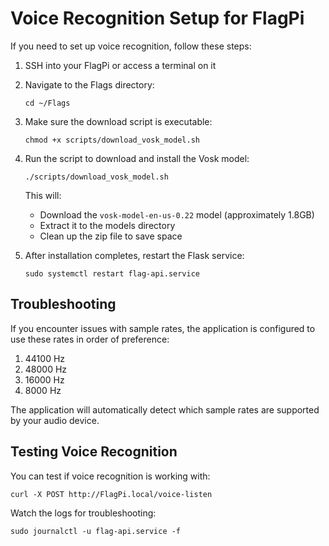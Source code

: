 # Voice Recognition Setup for FlagPi

If you need to set up voice recognition, follow these steps:

1. SSH into your FlagPi or access a terminal on it

2. Navigate to the Flags directory:
   ```
   cd ~/Flags
   ```

3. Make sure the download script is executable:
   ```
   chmod +x scripts/download_vosk_model.sh
   ```

4. Run the script to download and install the Vosk model:
   ```
   ./scripts/download_vosk_model.sh
   ```
   
   This will:
   - Download the `vosk-model-en-us-0.22` model (approximately 1.8GB)
   - Extract it to the models directory
   - Clean up the zip file to save space

5. After installation completes, restart the Flask service:
   ```
   sudo systemctl restart flag-api.service
   ```

## Troubleshooting

If you encounter issues with sample rates, the application is configured to use these rates in order of preference:
1. 44100 Hz
2. 48000 Hz
3. 16000 Hz
4. 8000 Hz

The application will automatically detect which sample rates are supported by your audio device.

## Testing Voice Recognition

You can test if voice recognition is working with:
```
curl -X POST http://FlagPi.local/voice-listen
```

Watch the logs for troubleshooting:
```
sudo journalctl -u flag-api.service -f
```
